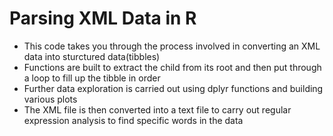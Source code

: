 # Parsing XML Data in R

- This code takes you through the process involved in converting an XML data into sturctured data(tibbles)
- Functions are built to extract the child from its root and then put through a loop to fill up the tibble in order
- Further data exploration is carried out using dplyr functions and building various plots
- The XML file is then converted into a text file to carry out regular expression analysis to find specific words in the data
